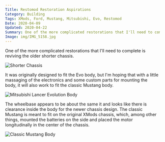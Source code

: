 ```yaml
---
Title: Restomod Restoration Aspirations
Category: Building
Tags: XMods, Ford, Mustang, Mitsubishi, Evo, Restomod
Date: 2020-04-09
Updated: 2020-04-22
Summary: One of the more complicated restorations that I'll need to complete is reviving the older shorter chassis for the Mitsubishi Lancer Evo and the classic Ford Mustang.
Image: img/IMG_5158.jpg
---
```


One of the more complicated restorations that I'll need to complete is reviving
the older shorter chassis.

![Shorter Chassis]({attach}/img/IMG_5160.jpg)

It was originally designed to fit the Evo body, but I'm hoping that with a
little massaging of the electronics and some custom parts for mounting the body,
it will also work to fit the classic Mustang body.

![Mitsubishi Lancer Evolution Body]({attach}/img/IMG_5159.jpg)

The wheelbase appears to be about the same it and looks like there is clearance
inside the body for the newer chassis design. The classic Mustang is meant to
fit on the original XMods chassis, which, among other things, mounted the
batteries on the side and placed the motor longitudinally in the center of the
chassis.

![Classic Mustang Body]({attach}/img/IMG_5158.jpg)

